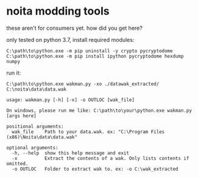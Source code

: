 # noita modding tools

these aren't for consumers yet. how did you get here?

only tested on python 3.7, install required modules:
```
C:\path\to\python.exe -m pip uninstall -y crypto pycryptodome 
C:\path\to\python.exe -m pip install ipython pycryptodome hexdump numpy
```

run it:
```
C:\path\to\python.exe wakman.py -xo ./datawak_extracted/ C:\noita\data\data.wak
```

```
usage: wakman.py [-h] [-x] -o OUTLOC [wak_file]

On windows, please run me like: C:\path\to\your\python.exe wakman.py [args here]

positional arguments:
  wak_file    Path to your data.wak. ex: "C:\Program Files (x86)\Noita\data\data.wak"

optional arguments:
  -h, --help  show this help message and exit
  -x          Extract the contents of a wak. Only lists contents if omitted.
  -o OUTLOC   Folder to extract wak to. ex: -o C:\wak_extracted
```